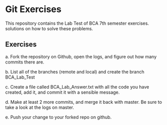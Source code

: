 # Git Exercises

This repository contains the Lab Test of BCA 7th semester exercises. 
solutions on how to solve these problems.

## Exercises

a.	Fork the repository on Github, open the logs, and figure out how many commits there are.

b.	List all of the branches (remote and local) and create the branch BCA_Lab_Test

c.	Create a file called BCA_Lab_Answer.txt with all the code you have created, add it, and commit it with a sensible message.

d.	Make at least 2 more commits, and merge it back with master. Be sure to take a look at the logs on master.

e.	Push your change to your forked repo on github.




